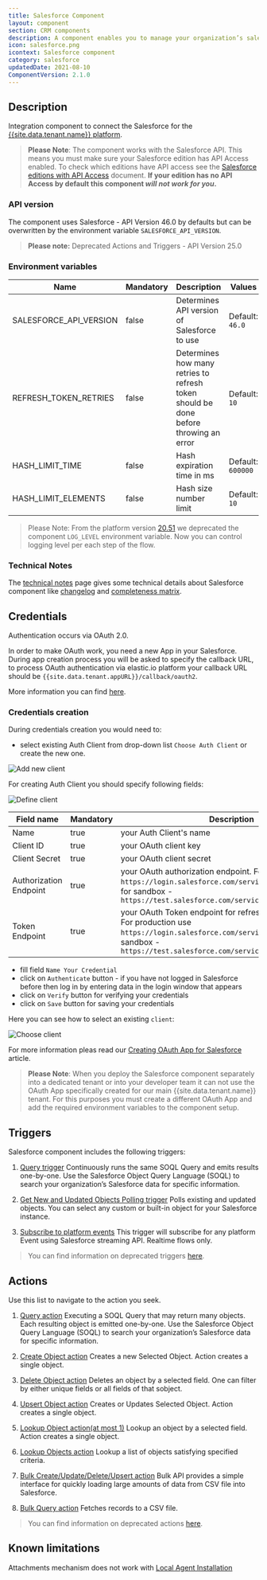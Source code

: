 ```yaml
---
title: Salesforce Component
layout: component
section: CRM components
description: A component enables you to manage your organization’s sales, marketing and customer support assets, far beyond email addresses and phone numbers.
icon: salesforce.png
icontext: Salesforce component
category: salesforce
updatedDate: 2021-08-10
ComponentVersion: 2.1.0
---
```


## Description

Integration component to connect the Salesforce for the [{{site.data.tenant.name}} platform](http://www.{{site.data.tenant.name}}).

> **Please Note**: The component works with the Salesforce API. This means you must
> make sure your Salesforce edition has API Access enabled. To check which editions
> have API access see the [Salesforce editions with API Access](https://help.salesforce.com/articleView?id=000326486&type=1&mode=1) document.
> **If your edition has no API Access by default this component _will not work for you_.**

### API version

The component uses Salesforce - API Version 46.0 by defaults but can be overwritten by the environment variable `SALESFORCE_API_VERSION`.

>**Please note:** Deprecated Actions and Triggers - API Version 25.0

### Environment variables

| Name|Mandatory|Description|Values|
|----|---------|-----------|------|
| SALESFORCE_API_VERSION| false | Determines API version of Salesforce to use | Default: `46.0` |
| REFRESH_TOKEN_RETRIES| false | Determines how many retries to refresh token should be done before throwing an error | Default: `10` |
| HASH_LIMIT_TIME| false | Hash expiration time in ms  | Default: `600000` |
| HASH_LIMIT_ELEMENTS| false | Hash size number limit  | Default: `10` |

> Please Note: From the platform version [20.51](/releases/2020-12-17) we deprecated the
> component `LOG_LEVEL` environment variable. Now you can control logging level per each step of the flow.

### Technical Notes

The [technical notes](technical-notes) page gives some technical details about Salesforce component like [changelog](/components/salesforce/technical-notes#changelog) and [completeness matrix](/components/salesforce/technical-notes#completeness-matrix).

## Credentials

Authentication occurs via OAuth 2.0.

In order to make OAuth work, you need a new App in your Salesforce. During app creation process you will be asked to specify
the callback URL, to process OAuth authentication via elastic.io platform your callback URL should be `{{site.data.tenant.appURL}}/callback/oauth2`.

More information you can find [here](https://help.salesforce.com/apex/HTViewHelpDoc?id=connected_app_create.htm).

### Credentials creation

During credentials creation you would need to:

- select existing Auth Client from drop-down list ``Choose Auth Client`` or create the new one.

![Add new client](img/add-new-client.png)

For creating Auth Client you should specify following fields:

![Define client](img/define-client.png)

|Field name|Mandatory|Description|
|----|---------|-----------|
|Name| true | your Auth Client's name |
|Client ID| true | your OAuth client key |
|Client Secret| true | your OAuth client secret |
|Authorization Endpoint| true | your OAuth authorization endpoint. For production use `https://login.salesforce.com/services/oauth2/authorize`, for sandbox - `https://test.salesforce.com/services/oauth2/authorize`|
|Token Endpoint| true | your OAuth Token endpoint for refreshing access token. For production use `https://login.salesforce.com/services/oauth2/token`, for sandbox - `https://test.salesforce.com/services/oauth2/token`|

- fill field ``Name Your Credential``
- click on ``Authenticate`` button - if you have not logged in Salesforce before then log in by entering data in the login window that appears
- click on ``Verify`` button for verifying your credentials
- click on ``Save`` button for saving your credentials

Here you can see how to select an existing `client`:

![Choose client](img/client-exist.png)

For more information pleas read our [Creating OAuth App for Salesforce](creating-oauth-app-for-salesforce) article.

> **Please Note**: When you deploy the Salesforce component separately into a dedicated tenant or
> into your developer team it can not use the OAuth App specifically created for
> our main {{site.data.tenant.name}} tenant. For this purposes you must create a
> different OAuth App and add the required environment variables to the component setup.

## Triggers

Salesforce component includes the following triggers:

  1. [Query trigger](/components/salesforce/triggers#query-trigger)
Continuously runs the same SOQL Query and emits results one-by-one. Use the Salesforce Object Query Language (SOQL) to search your organization’s Salesforce data for specific information.

  2. [Get New and Updated Objects Polling trigger](/components/salesforce/triggers#get-new-and-updated-objects-polling-trigger)
Polls existing and updated objects. You can select any custom or built-in object for your Salesforce instance.

  3. [Subscribe to platform events](/components/salesforce/triggers#subscribe-to-platform-events-trigger)
This trigger will subscribe for any platform Event using Salesforce streaming API. Realtime flows only.

> You can find information on deprecated triggers [here](deprecated-functions#deprecated-actions).

## Actions

Use this list to navigate to the action you seek.

  1. [Query action](/components/salesforce/actions#query-action)
  Executing a SOQL Query that may return many objects. Each resulting object is emitted one-by-one. Use the Salesforce Object Query Language (SOQL) to search your organization’s Salesforce data for specific information.

  2. [Create Object action](/components/salesforce/actions#create-object-action)
  Creates a new Selected Object. Action creates a single object.

  3. [Delete Object action](/components/salesforce/actions#delete-object-action-at-most-1)
  Deletes an object by a selected field. One can filter by either unique fields or all fields of that sobject.

  4. [Upsert Object action](/components/salesforce/actions#upsert-object-action)
  Creates or Updates Selected Object. Action creates a single object.

  5. [Lookup Object action(at most 1)](/components/salesforce/actions#lookup-object-action-at-most-1)
  Lookup an object by a selected field. Action creates a single object.

  6. [Lookup Objects action](/components/salesforce/actions#lookup-objects-action)
  Lookup a list of objects satisfying specified criteria.

  7. [Bulk Create/Update/Delete/Upsert action](/components/salesforce/actions#bulk-createupdatedeleteupsert-action)
  Bulk API provides a simple interface for quickly loading large amounts of data from CSV file into Salesforce.

  8. [Bulk Query action](/components/salesforce/actions#bulk-query-action)
  Fetches records to a CSV file.

> You can find information on deprecated actions [here](deprecated-functions#deprecated-triggers).

## Known limitations

Attachments mechanism does not work with [Local Agent Installation](/getting-started/local-agent)
